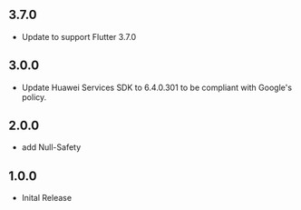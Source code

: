## 3.7.0

- Update to support Flutter 3.7.0

## 3.0.0

- Update Huawei Services SDK to 6.4.0.301 to be compliant with Google's policy.

## 2.0.0

- add Null-Safety

## 1.0.0

- Inital Release
